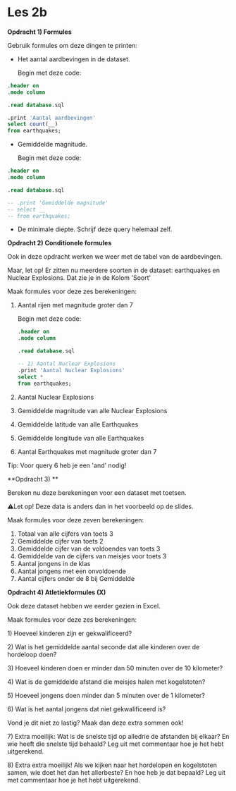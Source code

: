 # Les 2b

**Opdracht 1) Formules**

Gebruik formules om deze dingen te printen:

*   Het aantal aardbevingen in de dataset.&#x20;

    Begin met deze code:

```sql
.header on
.mode column

.read database.sql

.print 'Aantal aardbevingen'
select count(__)
from earthquakes;
```

*   Gemiddelde magnitude.&#x20;

    Begin met deze code:

```sql
.header on
.mode column

.read database.sql

-- .print 'Gemiddelde magnitude'
-- select __
-- from earthquakes;
```

* De minimale diepte. Schrijf deze query helemaal zelf.

**Opdracht 2) Conditionele formules**

Ook in deze opdracht werken we weer met de tabel van de aardbevingen.&#x20;

Maar, let op! Er zitten nu meerdere soorten in de dataset: earthquakes en Nuclear Explosions. Dat zie je in de Kolom 'Soort'

Maak formules voor deze zes berekeningen:

1.  Aantal rijen met magnitude groter dan 7&#x20;

    Begin met deze code:

    ```sql
    .header on
    .mode column

    .read database.sql

    -- 1) Aantal Nuclear Explosions
    .print 'Aantal Nuclear Explosions'
    select *
    from earthquakes;
    ```


2. Aantal Nuclear Explosions
3. Gemiddelde magnitude van alle Nuclear Explosions
4. Gemiddelde latitude van alle Earthquakes
5. Gemiddelde longitude van alle Earthquakes
6. Aantal Earthquakes met magnitude groter dan 7

Tip: Voor query 6 heb je een 'and' nodig!



**Opdracht 3) **

Bereken nu deze berekeningen voor een dataset met toetsen.&#x20;

:warning:Let op! Deze data is anders dan in het voorbeeld op de slides.



Maak formules voor deze zeven berekeningen:

1. Totaal van alle cijfers van toets 3
2. Gemiddelde cijfer van toets 2
3. Gemiddelde cijfer van de voldoendes van toets 3
4. Gemiddelde van de cijfers van meisjes voor toets 3
5. Aantal jongens in de klas
6. Aantal jongens met een onvoldoende
7. Aantal cijfers onder de 8 bij Gemiddelde

**Opdracht 4) Atletiekformules (X)**

Ook deze dataset hebben we eerder gezien in Excel.

Maak formules voor deze zes berekeningen:

1\) Hoeveel kinderen zijn er gekwalificeerd?

2\) Wat is het gemiddelde aantal seconde dat alle kinderen over de hordeloop doen?

3\) Hoeveel kinderen doen er minder dan 50 minuten over de 10 kilometer?

4\) Wat is de gemiddelde afstand die meisjes halen met kogelstoten?

5\) Hoeveel jongens doen minder dan 5 minuten over de 1 kilometer?

6\) Wat is het aantal jongens dat niet gekwalificeerd is?

Vond je dit niet zo lastig? Maak dan deze extra sommen ook!

7\) Extra moeilijk: Wat is de snelste tijd op alledrie de afstanden bij elkaar? En wie heeft die snelste tijd behaald? Leg uit met commentaar hoe je het hebt uitgerekend.

8\) Extra extra moeilijk! Als we kijken naar het hordelopen en kogelstoten samen, wie doet het dan het allerbeste? En hoe heb je dat bepaald? Leg uit met commentaar hoe je het hebt uitgerekend.





